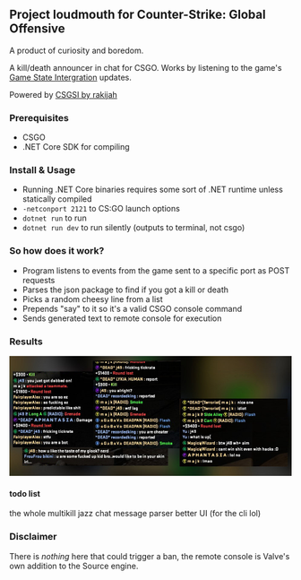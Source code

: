 ## Project loudmouth for Counter-Strike: Global Offensive
A product of curiosity and boredom.

A kill/death announcer in chat for CSGO. Works by listening to the game's [Game State Intergration](https://developer.valvesoftware.com/wiki/Counter-Strike:_Global_Offensive_Game_State_Integration) updates.

Powered by [CSGSI by rakijah](https://github.com/rakijah/CSGSI)

### Prerequisites
- CSGO
- .NET Core SDK for compiling

### Install & Usage
- Running .NET Core binaries requires some sort of .NET runtime unless statically compiled
- `-netconport 2121` to CS:GO launch options
- `dotnet run` to run
- `dotnet run dev` to run silently (outputs to terminal, not csgo)


### So how does it work?
- Program listens to events from the game sent to a specific port as POST requests
- Parses the json package to find if you got a kill or death
- Picks a random cheesy line from a list 
- Prepends "say" to it so it's a valid CSGO console command
- Sends generated text to remote console for execution

### Results
![results](https://github.com/jauhc/loudmouth/raw/master/rk_l.jpg)

#### todo list
the whole multikill jazz
chat message parser
better UI (for the cli lol)


### Disclaimer
There is *nothing* here that could trigger a ban, the remote console is Valve's own addition to the Source engine.